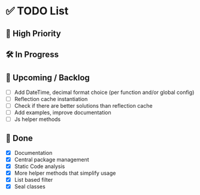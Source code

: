 # ✅ TODO List

## 📌 High Priority

## 🛠 In Progress

## 📅 Upcoming / Backlog
- [ ] Add DateTime, decimal format choice (per function and/or global config)
- [ ] Reflection cache instantiation
- [ ] Check if there are better solutions than reflection cache
- [ ] Add examples, improve documentation
- [ ] Js helper methods

## 🧹 Done
- [x] Documentation
- [x] Central package management
- [x] Static Code analysis
- [x] More helper methods that simplify usage
- [x] List based filter
- [x] Seal classes

